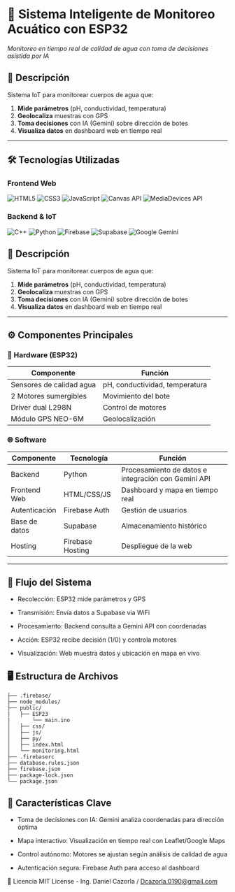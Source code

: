 # 🌊 Sistema Inteligente de Monitoreo Acuático con ESP32

*Monitoreo en tiempo real de calidad de agua con toma de decisiones asistida por IA*

## 📌 Descripción
Sistema IoT para monitorear cuerpos de agua que:
1. **Mide parámetros** (pH, conductividad, temperatura)  
2. **Geolocaliza** muestras con GPS  
3. **Toma decisiones** con IA (Gemini) sobre dirección de botes  
4. **Visualiza datos** en dashboard web en tiempo real  

---

## 🛠️ Tecnologías Utilizadas

### Frontend Web
![HTML5](https://img.shields.io/badge/-HTML5-E34F26?logo=html5&logoColor=white)
![CSS3](https://img.shields.io/badge/-CSS3-1572B6?logo=css3&logoColor=white)
![JavaScript](https://img.shields.io/badge/-JavaScript-F7DF1E?logo=javascript&logoColor=black)
![Canvas API](https://img.shields.io/badge/-Canvas_API-000000?logo=html5&logoColor=white)
![MediaDevices API](https://img.shields.io/badge/-MediaDevices_API-000000?logo=webcomponents&logoColor=white)

### Backend & IoT
![C++](https://img.shields.io/badge/-C++-00599C?logo=c%2B%2B&logoColor=white)
![Python](https://img.shields.io/badge/-Python-3776AB?logo=python&logoColor=white)
![Firebase](https://img.shields.io/badge/-Firebase-FFCA28?logo=firebase&logoColor=black)
![Supabase](https://img.shields.io/badge/-Supabase-3ECF8E?logo=supabase&logoColor=white)
![Google Gemini](https://img.shields.io/badge/-Gemini_API-4285F4?logo=google&logoColor=white)

## 📌 Descripción
Sistema IoT para monitorear cuerpos de agua que:
1. **Mide parámetros** (pH, conductividad, temperatura)  
2. **Geolocaliza** muestras con GPS  
3. **Toma decisiones** con IA (Gemini) sobre dirección de botes  
4. **Visualiza datos** en dashboard web en tiempo real  


---

## ⚙️ Componentes Principales

### 🔌 Hardware (ESP32)
| Componente               | Función                                  |
|--------------------------|------------------------------------------|
| Sensores de calidad agua | pH, conductividad, temperatura           |
| 2 Motores sumergibles    | Movimiento del bote                      |
| Driver dual L298N        | Control de motores                       |
| Módulo GPS NEO-6M        | Geolocalización                          |

### 🌐 Software
| Componente          | Tecnología          | Función                                  |
|---------------------|---------------------|------------------------------------------|
| Backend            | Python              | Procesamiento de datos e integración con Gemini API |
| Frontend Web       | HTML/CSS/JS         | Dashboard y mapa en tiempo real          |
| Autenticación      | Firebase Auth       | Gestión de usuarios                     |
| Base de datos      | Supabase            | Almacenamiento histórico                |
| Hosting            | Firebase Hosting    | Despliegue de la web                    |

---

## 🔄 Flujo del Sistema
- Recolección: ESP32 mide parámetros y GPS

- Transmisión: Envía datos a Supabase via WiFi

- Procesamiento: Backend consulta a Gemini API con coordenadas

- Acción: ESP32 recibe decisión (1/0) y controla motores

- Visualización: Web muestra datos y ubicación en mapa en vivo

## 🖥️ Estructura de Archivos
```text
├── .firebase/ 
├── node_modules/              
├── public/
|   ├── ESP23
|       └── main.ino     
│   ├── css/
│   ├── js/
│   ├── py/
│   ├── index.html       
│   └── monitoring.html  
├── .firebaserc
├── database.rules.json
├── firebase.json
├── package-lock.json
└── package.json    
```
## 🌟 Características Clave
- Toma de decisiones con IA: Gemini analiza coordenadas para dirección óptima

- Mapa interactivo: Visualización en tiempo real con Leaflet/Google Maps

- Control autónomo: Motores se ajustan según análisis de calidad de agua

- Autenticación segura: Firebase Auth para acceso al dashboard

📜 Licencia
MIT License - Ing. Daniel Cazorla / Dcazorla.0190@gmail.com
